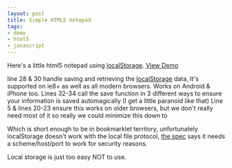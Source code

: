 ```yaml
--- 
layout: post 
title: Simple HTML5 notepad 
tags:
- demo
- html5
- javascript
--- 
```


Here's a little html5 notepad using [localStorage](http://caniuse.com/#namevalue-storage). [View Demo](http://demos.jkirchartz.com/HTML5notepad.html)  

<script src="https://gist.github.com/1394920.js?file=html5%20notepad">
</script>

line 28 & 30 handle saving and retrieving the
[localStorage](http://en.wikipedia.org/wiki/Web_Storage) data, It's supported
on ie8+ as well as all modern browsers. Works on Android & iPhone too. Lines
32-34 call the save function in 3 different ways to ensure your information is
saved automagically (I get a little paranoid like that) Line 5 & lines 20-23
ensure this works on older browsers, but we don't really need most of it so
really we could minimize this down to

<script src="https://gist.github.com/1394920.js?file=html5notepad-small">
</script>

Which is short enough to be in bookmarklet territory, unfortunately
localStorage doesn't work with the local file protocol, [the
spec](http://dev.w3.org/html5/webstorage/#the-localstorage-attribute) says it
needs a scheme/host/port to work for security reasons.

Local storage is just too easy NOT to use.
